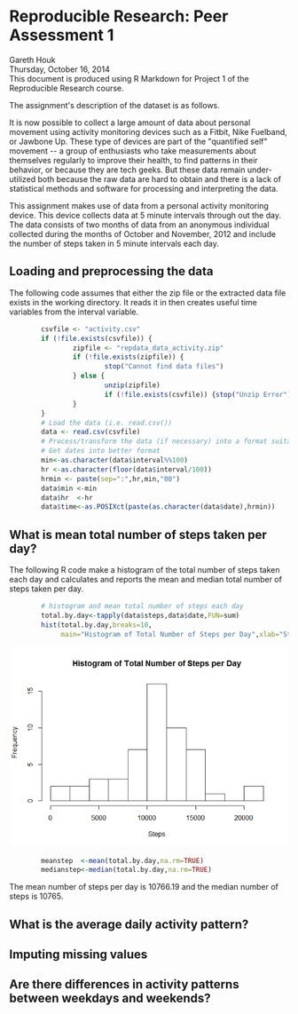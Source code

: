 # Reproducible Research: Peer Assessment 1
Gareth Houk  
Thursday, October 16, 2014  
This document is produced using R Markdown for Project 1 of the Reproducible Research course.

The assignment's description of the dataset is as follows.

It is now possible to collect a large amount of data about personal movement using activity monitoring devices such as a Fitbit, Nike Fuelband, or Jawbone Up. These type of devices are part of the "quantified self" movement -- a group of enthusiasts who take measurements about themselves regularly to improve their health, to find patterns in their behavior, or because they are tech geeks. But these data remain under-utilized both because the raw data are hard to obtain and there is a lack of statistical methods and software for processing and interpreting the data.

This assignment makes use of data from a personal activity monitoring device. This device collects data at 5 minute intervals through out the day. The data consists of two months of data from an anonymous individual collected during the months of October and November, 2012 and include the number of steps taken in 5 minute intervals each day.


## Loading and preprocessing the data

The following code assumes that either the zip file or the extracted data file exists in the working directory.  It reads it in then creates useful time variables from the interval variable.



```r
        csvfile <- "activity.csv"
        if (!file.exists(csvfile)) {
                zipfile <- "repdata_data_activity.zip"
                if (!file.exists(zipfile)) {
                        stop("Cannot find data files")
                } else {
                        unzip(zipfile)
                        if (!file.exists(csvfile)) {stop("Unzip Error")}
                }
        }
        # Load the data (i.e. read.csv())
        data <- read.csv(csvfile)
        # Process/transform the data (if necessary) into a format suitable for your analysis
        # Get dates into better format
        min<-as.character(data$interval%%100)
        hr <-as.character(floor(data$interval/100))
        hrmin <- paste(sep=":",hr,min,"00")
        data$min <-min
        data$hr  <-hr
        data$time<-as.POSIXct(paste(as.character(data$date),hrmin))
```

## What is mean total number of steps taken per day?

The following R code make a histogram of the total number of steps taken each day and calculates and reports the mean and median total number of steps taken per day.


```r
        # histogram and mean total number of steps each day
        total.by.day<-tapply(data$steps,data$date,FUN=sum)
        hist(total.by.day,breaks=10,
             main="Histogram of Total Number of Steps per Day",xlab="Steps",ylab="Frequency")
```

![plot of chunk unnamed-chunk-2](./PA1_template_files/figure-html/unnamed-chunk-2.png) 

```r
        meanstep  <-mean(total.by.day,na.rm=TRUE)
        medianstep<-median(total.by.day,na.rm=TRUE)
```

The mean number of steps per day is 10766.19 and the median number of steps is 10765.

## What is the average daily activity pattern?




## Imputing missing values




## Are there differences in activity patterns between weekdays and weekends?


